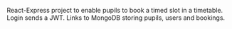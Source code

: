 React-Express project to enable pupils to book a timed slot in a timetable.  
Login sends a JWT.
Links to MongoDB storing pupils, users and bookings.
